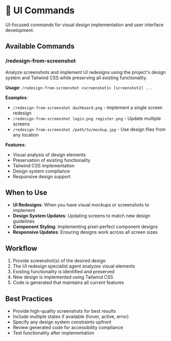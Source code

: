 # 🎨 UI Commands

UI-focused commands for visual design implementation and user interface development.

## Available Commands

### /redesign-from-screenshot
Analyze screenshots and implement UI redesigns using the project's design system and Tailwind CSS while preserving all existing functionality.

**Usage**: `/redesign-from-screenshot <screenshot1> [screenshot2] ...`

**Examples**:
- `/redesign-from-screenshot dashboard.png` - Implement a single screen redesign
- `/redesign-from-screenshot login.png register.png` - Update multiple screens
- `/redesign-from-screenshot /path/to/mockup.jpg` - Use design files from any location

**Features**:
- Visual analysis of design elements
- Preservation of existing functionality
- Tailwind CSS implementation
- Design system compliance
- Responsive design support

## When to Use

- **UI Redesigns**: When you have visual mockups or screenshots to implement
- **Design System Updates**: Updating screens to match new design guidelines
- **Component Styling**: Implementing pixel-perfect component designs
- **Responsive Updates**: Ensuring designs work across all screen sizes

## Workflow

1. Provide screenshot(s) of the desired design
2. The UI redesign specialist agent analyzes visual elements
3. Existing functionality is identified and preserved
4. New design is implemented using Tailwind CSS
5. Code is generated that maintains all current features

## Best Practices

- Provide high-quality screenshots for best results
- Include multiple states if available (hover, active, error)
- Specify any design system constraints upfront
- Review generated code for accessibility compliance
- Test functionality after implementation